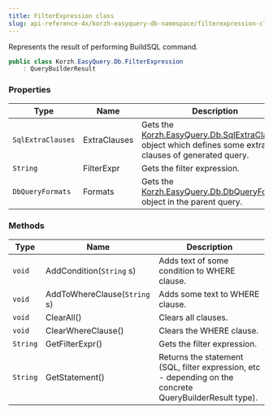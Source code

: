 ```yaml
---
title: FilterExpression class
slug: api-reference-4x/korzh-easyquery-db-namespace/filterexpression-class
---
```


Represents the result of performing BuildSQL command.
```csharp
public class Korzh.EasyQuery.Db.FilterExpression
    : QueryBuilderResult

```

### Properties

| Type | Name | Description | 
| --- | --- | --- | 
| `SqlExtraClauses` | ExtraClauses | Gets the [Korzh.EasyQuery.Db.SqlExtraClauses](//easyquery/docs/api-reference-4x/korzh-easyquery-db-namespace/sqlextraclauses-class) object which defines some extra clauses of generated query. | 
| `String` | FilterExpr | Gets the filter expression. | 
| `DbQueryFormats` | Formats | Gets the [Korzh.EasyQuery.Db.DbQueryFormats](//easyquery/docs/api-reference-4x/korzh-easyquery-db-namespace/dbqueryformats-class) object in the parent query. | 


### Methods

| Type | Name | Description | 
| --- | --- | --- | 
| `void` | AddCondition(`String` s) | Adds text of some condition to WHERE clause. | 
| `void` | AddToWhereClause(`String` s) | Adds some text to WHERE clause. | 
| `void` | ClearAll() | Clears all clauses. | 
| `void` | ClearWhereClause() | Clears the WHERE clause. | 
| `String` | GetFilterExpr() | Gets the filter expression. | 
| `String` | GetStatement() | Returns the statement (SQL, filter expression, etc - depending on the concrete QueryBuilderResult type). |